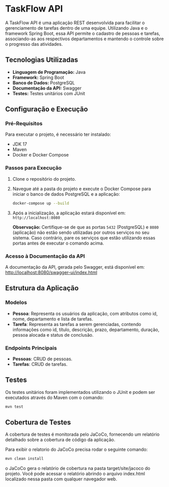 
# TaskFlow API

A TaskFlow API é uma aplicação REST desenvolvida para facilitar o gerenciamento de tarefas dentro de uma equipe.
Utilizando Java e o framework Spring Boot, essa API permite o cadastro de pessoas e tarefas,
associando-as aos respectivos departamentos e mantendo o controle sobre o progresso das atividades.

## Tecnologias Utilizadas

- **Linguagem de Programação:** Java
- **Framework:** Spring Boot
- **Banco de Dados:** PostgreSQL
- **Documentação da API:** Swagger
- **Testes:** Testes unitários com JUnit

## Configuração e Execução

### Pré-Requisitos

Para executar o projeto, é necessário ter instalado:
- JDK 17
- Maven
- Docker e Docker Compose

### Passos para Execução

1. Clone o repositório do projeto.

2. Navegue até a pasta do projeto e execute o Docker Compose para iniciar o banco de dados PostgreSQL e a aplicação:

   ```sh
   docker-compose up --build
   ```

3. Após a inicialização, a aplicação estará disponível em: `http://localhost:8080`

   **Observação:** Certifique-se de que as portas `5432` (PostgreSQL) e `8080` (aplicação) não estão sendo utilizadas por outros serviços no seu sistema. Caso contrário, pare os serviços que estão utilizando essas portas antes de executar o comando acima.

### Acesso à Documentação da API

A documentação da API, gerada pelo Swagger, está disponível em: [http://localhost:8080/swagger-ui/index.html](http://localhost:8080/swagger-ui/index.html)

## Estrutura da Aplicação

### Modelos

- **Pessoa**: Representa os usuários da aplicação, com atributos como id, nome, departamento e lista de tarefas.
- **Tarefa**: Representa as tarefas a serem gerenciadas, contendo informações como id, título, descrição, prazo, departamento, duração, pessoa alocada e status de conclusão.

### Endpoints Principais

- **Pessoas**: CRUD de pessoas.
- **Tarefas**: CRUD de tarefas.

## Testes

Os testes unitários foram implementados utilizando o JUnit e podem ser executados através do Maven com o comando:

```sh
mvn test
```

## Cobertura de Testes

A cobertura de testes é monitorada pelo JaCoCo, fornecendo um relatório detalhado sobre a cobertura de código da aplicação.

Para exibir o relatorio do JaCoCo precisa rodar o seguinte comando:

```sh
mvn clean install
```

o JaCoCo gera o relatório de cobertura na pasta target/site/jacoco do projeto.
Você pode acessar o relatório abrindo o arquivo index.html localizado nessa pasta com qualquer navegador web.
